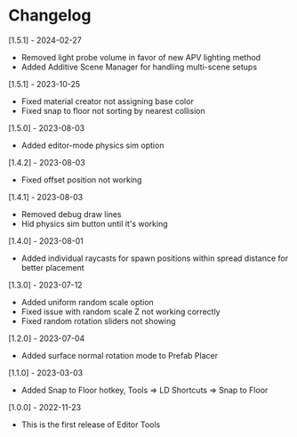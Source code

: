 # Changelog

[1.5.1] - 2024-02-27
- Removed light probe volume in favor of new APV lighting method
- Added Additive Scene Manager for handling multi-scene setups

[1.5.1] - 2023-10-25
- Fixed material creator not assigning base color
- Fixed snap to floor not sorting by nearest collision

[1.5.0] - 2023-08-03
- Added editor-mode physics sim option

[1.4.2] - 2023-08-03
- Fixed offset position not working

[1.4.1] - 2023-08-03
- Removed debug draw lines
- Hid physics sim button until it's working

[1.4.0] - 2023-08-01
- Added individual raycasts for spawn positions within spread distance for better placement

[1.3.0] - 2023-07-12
- Added uniform random scale option
- Fixed issue with random scale Z not working correctly
- Fixed random rotation sliders not showing

[1.2.0] - 2023-07-04
- Added surface normal rotation mode to Prefab Placer

[1.1.0] - 2023-03-03
- Added Snap to Floor hotkey, Tools => LD Shortcuts => Snap to Floor

[1.0.0] - 2022-11-23
- This is the first release of Editor Tools